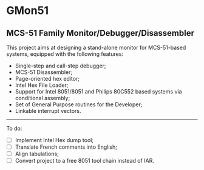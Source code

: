 GMon51
======

MCS-51 Family Monitor/Debugger/Disassembler
-------------------------------------------

This project aims at designing a stand-alone monitor for MCS-51-based systems, equipped with the following features:
- Single-step and call-step debugger;
- MCS-51 Disassembler;
- Page-oriented hex editor;
- Intel Hex File Loader;
- Support for Intel 8051/8051 and Philips 80C552 based systems via conditional assembly;
- Set of General Purpose routines for the Developer;
- Linkable interrupt vectors.

---

To do:
- [ ] Implement Intel Hex dump tool;
- [ ] Translate French comments into English;
- [ ] Align tabulations;
- [ ] Convert project to a free 8051 tool chain instead of IAR.
